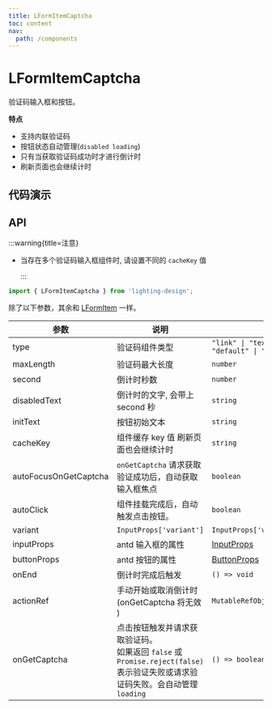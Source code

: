 ```yaml
---
title: LFormItemCaptcha
toc: content
nav:
  path: /components
---
```


# LFormItemCaptcha

验证码输入框和按钮。

**特点**

- 支持内联验证码
- 按钮状态自动管理(`disabled loading`)
- 只有当获取验证码成功时才进行倒计时
- 刷新页面也会继续计时

## 代码演示

<code src='./demos/demo.tsx'></code>

## API

:::warning{title=注意}

- 当存在多个验证码输入框组件时, 请设置不同的 `cacheKey` 值

  :::

```ts
import { LFormItemCaptcha } from 'lighting-design';
```

除了以下参数，其余和 [LFormItem](/components/form-item#api) 一样。

| 参数                  | 说明                                                                                                                             | 类型                                                                            | 默认值                 |
| --------------------- | -------------------------------------------------------------------------------------------------------------------------------- | ------------------------------------------------------------------------------- | ---------------------- |
| type                  | 验证码组件类型                                                                                                                   | `"link" \| "text" \| "inline" \| "ghost" \| "default" \| "primary" \| "dashed"` | `'default'`            |
| maxLength             | 验证码最大长度                                                                                                                   | `number`                                                                        | `6`                    |
| second                | 倒计时秒数                                                                                                                       | `number`                                                                        | `60`                   |
| disabledText          | 倒计时的文字, 会带上 second 秒                                                                                                   | `string`                                                                        | `重发 `                |
| initText              | 按钮初始文本                                                                                                                     | `string`                                                                        | `获取验证码`           |
| cacheKey              | 组件缓存 key 值 刷新页面也会继续计时                                                                                             | `string`                                                                        | `__LFormItemCaptcha__` |
| autoFocusOnGetCaptcha | `onGetCaptcha` 请求获取验证成功后，自动获取输入框焦点                                                                            | `boolean`                                                                       | `true`                 |
| autoClick             | 组件挂载完成后，自动触发点击按钮。                                                                                               | `boolean`                                                                       | `false`                |
| variant               | `InputProps['variant']`                                                                                                          | `InputProps['variant']`                                                         | `-`                    |
| inputProps            | antd 输入框的属性                                                                                                                | [InputProps](https://ant.design/components/button-cn#api)                       | `-`                    |
| buttonProps           | antd 按钮的属性                                                                                                                  | [ButtonProps](https://ant.design/components/input-cn/#api)                      | `-`                    |
| onEnd                 | 倒计时完成后触发                                                                                                                 | `() => void`                                                                    | `- `                   |
| actionRef             | 手动开始或取消倒计时 (onGetCaptcha 将无效 )                                                                                      | `MutableRefObject<LCaptchaButtonActionRef>`                                     | `- `                   |
| onGetCaptcha          | 点击按钮触发并请求获取验证码。<br/>如果返回 `false` 或 `Promise.reject(false)` 表示验证失败或请求验证码失败。会自动管理`loading` | `() => boolean \| Promise<any>`                                                 | `() => true`           |
